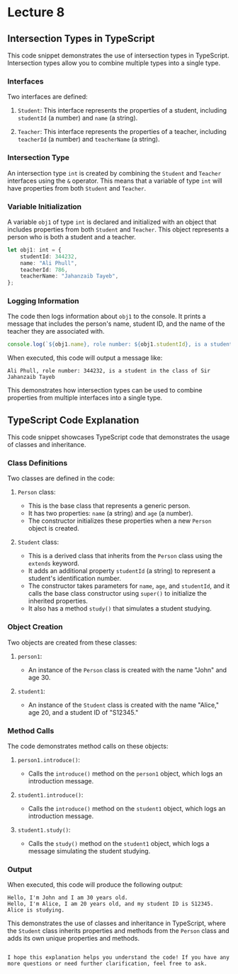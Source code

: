 # Lecture 8

## Intersection Types in TypeScript

This code snippet demonstrates the use of intersection types in TypeScript. Intersection types allow you to combine multiple types into a single type.

### Interfaces

Two interfaces are defined:

1. `Student`: This interface represents the properties of a student, including `studentId` (a number) and `name` (a string).

2. `Teacher`: This interface represents the properties of a teacher, including `teacherId` (a number) and `teacherName` (a string).

### Intersection Type

An intersection type `int` is created by combining the `Student` and `Teacher` interfaces using the `&` operator. This means that a variable of type `int` will have properties from both `Student` and `Teacher`.

### Variable Initialization

A variable `obj1` of type `int` is declared and initialized with an object that includes properties from both `Student` and `Teacher`. This object represents a person who is both a student and a teacher.

```typescript
let obj1: int = {
    studentId: 344232,
    name: "Ali Phull",
    teacherId: 786,
    teacherName: "Jahanzaib Tayeb",
};
```

### Logging Information

The code then logs information about `obj1` to the console. It prints a message that includes the person's name, student ID, and the name of the teacher they are associated with.

```typescript
console.log(`${obj1.name}, role number: ${obj1.studentId}, is a student in the class of Sir ${obj1.teacherName}`);
```

When executed, this code will output a message like:

```
Ali Phull, role number: 344232, is a student in the class of Sir Jahanzaib Tayeb
```

This demonstrates how intersection types can be used to combine properties from multiple interfaces into a single type.

## TypeScript Code Explanation

This code snippet showcases TypeScript code that demonstrates the usage of classes and inheritance.

### Class Definitions

Two classes are defined in the code:

1. `Person` class:
   - This is the base class that represents a generic person.
   - It has two properties: `name` (a string) and `age` (a number).
   - The constructor initializes these properties when a new `Person` object is created.

2. `Student` class:
   - This is a derived class that inherits from the `Person` class using the `extends` keyword.
   - It adds an additional property `studentId` (a string) to represent a student's identification number.
   - The constructor takes parameters for `name`, `age`, and `studentId`, and it calls the base class constructor using `super()` to initialize the inherited properties.
   - It also has a method `study()` that simulates a student studying.

### Object Creation

Two objects are created from these classes:

1. `person1`:
   - An instance of the `Person` class is created with the name "John" and age 30.

2. `student1`:
   - An instance of the `Student` class is created with the name "Alice," age 20, and a student ID of "S12345."

### Method Calls

The code demonstrates method calls on these objects:

1. `person1.introduce()`:
   - Calls the `introduce()` method on the `person1` object, which logs an introduction message.

2. `student1.introduce()`:
   - Calls the `introduce()` method on the `student1` object, which logs an introduction message.
   
3. `student1.study()`:
   - Calls the `study()` method on the `student1` object, which logs a message simulating the student studying.

### Output

When executed, this code will produce the following output:

```
Hello, I'm John and I am 30 years old.
Hello, I'm Alice, I am 20 years old, and my student ID is S12345.
Alice is studying.
```

This demonstrates the use of classes and inheritance in TypeScript, where the `Student` class inherits properties and methods from the `Person` class and adds its own unique properties and methods.
```

I hope this explanation helps you understand the code! If you have any more questions or need further clarification, feel free to ask.
```





